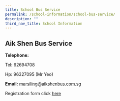 ```yaml
---
title: School Bus Service
permalink: /school-information/school-bus-service/
description: ""
third_nav_title: School Information
---
```

## Aik Shen Bus Service

**Telephone:**  

Tel: 62694708

Hp: 96327095 (Mr Yeo)

  

**Email:**
marsiling@aikshenbus.com.sg

Registration form click [here](https://form.gov.sg/615bbeb3d106760012df2606)
